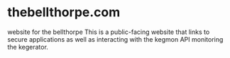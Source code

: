 # thebellthorpe.com
website for the bellthorpe
This is a public-facing website that links to secure applications as well as interacting with the kegmon API monitoring the kegerator.
